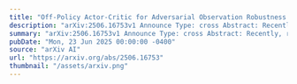 ```yaml
---
title: "Off-Policy Actor-Critic for Adversarial Observation Robustness: Virtual Alternative Training via Symmetric Policy Evaluation"
description: "arXiv:2506.16753v1 Announce Type: cross Abstract: Recently, robust reinforcement learning (RL) methods designed to handle adversarial input observations have received significant attention, motivated by RL's inherent vulnerabilities. While existing approaches have demonstrated reasonable success, addressing worst-case scenarios over long time horizons requires both minimizing the agent's cumulative rewards for adversaries and training agents to counteract them through alternating learning. However, this process introduces mutual dependencies between the agent and the adversary, making interactions with the environment inefficient and hindering the development of off-policy methods. In this work, we propose a novel off-policy method that eliminates the need for additional environmental interactions by reformulating adversarial learning as a soft-constrained optimization problem. Our approach is theoretically supported by the symmetric property of policy evaluation between the agent and the adversary. The implementation is available at https://github.com/nakanakakosuke/VALT_SAC."
summary: "arXiv:2506.16753v1 Announce Type: cross Abstract: Recently, robust reinforcement learning (RL) methods designed to handle adversarial input observations have received significant attention, motivated by RL's inherent vulnerabilities. While existing approaches have demonstrated reasonable success, addressing worst-case scenarios over long time horizons requires both minimizing the agent's cumulative rewards for adversaries and training agents to counteract them through alternating learning. However, this process introduces mutual dependencies between the agent and the adversary, making interactions with the environment inefficient and hindering the development of off-policy methods. In this work, we propose a novel off-policy method that eliminates the need for additional environmental interactions by reformulating adversarial learning as a soft-constrained optimization problem. Our approach is theoretically supported by the symmetric property of policy evaluation between the agent and the adversary. The implementation is available at https://github.com/nakanakakosuke/VALT_SAC."
pubDate: "Mon, 23 Jun 2025 00:00:00 -0400"
source: "arXiv AI"
url: "https://arxiv.org/abs/2506.16753"
thumbnail: "/assets/arxiv.png"
---
```


